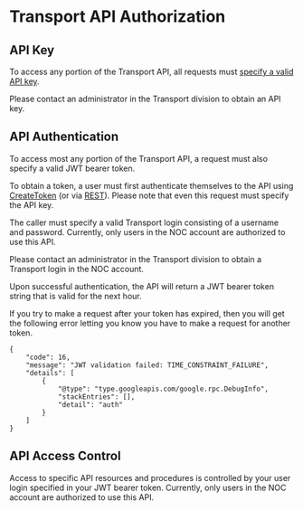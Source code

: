 # Transport API Authorization

## API Key

To access any portion of the Transport API, all requests must [specify a valid API key](https://cloud.google.com/endpoints/docs/grpc/restricting-api-access-with-api-keys#calling_an_api_using_an_api_key).

Please contact an administrator in the Transport division to obtain an API key.

## API Authentication

To access most any portion of the Transport API, a request must also specify a valid JWT bearer token. 

To obtain a token, a user must first authenticate themselves to the API using [CreateToken](../../methods/Auth/CreateToken) (or via [REST](../../routes/v1/oauth/token/post)).  Please note that even this request must specify the API key.

The caller must specify a valid Transport login consisting of a username and password. Currently, only users in the NOC 
account are authorized to use this API.

Please contact an administrator in the Transport division to obtain a Transport login in the NOC account.

Upon successful authentication, the API will return a JWT bearer token string that is valid for the next hour.

If you try to make a request after your token has expired, then you will get the following error letting you know you have to make a request for another token.

    {
        "code": 16,
        "message": "JWT validation failed: TIME_CONSTRAINT_FAILURE",
        "details": [
            {
                "@type": "type.googleapis.com/google.rpc.DebugInfo",
                "stackEntries": [],
                "detail": "auth"
            }
        ]
    }

## API Access Control

Access to specific API resources and procedures is controlled by your user login specified in your JWT bearer token. Currently, only users in the NOC account are authorized to use this API.
